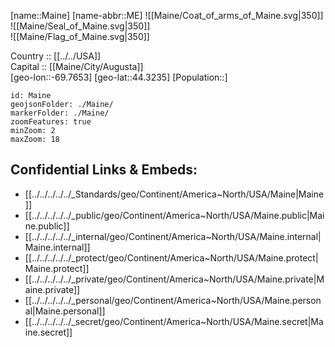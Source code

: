 ﻿---
location: [44.3235,-69.7653] 
type: State
tags:
- geo/State


SpocWebEntityId: 36047
isDeleted: false
confidential: public

---
[name::Maine] 
[name-abbr::ME] 
![[Maine/Coat_of_arms_of_Maine.svg|350]]  
![[Maine/Seal_of_Maine.svg|350]]  
![[Maine/Flag_of_Maine.svg|350]]  

Country :: [[../../USA]]  
Capital :: [[Maine/City/Augusta]]  
[geo-lon::-69.7653] 
[geo-lat::44.3235] 
[Population::] 



```leaflet
id: Maine
geojsonFolder: ./Maine/
markerFolder: ./Maine/
zoomFeatures: true 
minZoom: 2 
maxZoom: 18
```


## Confidential Links & Embeds: 
- [[../../../../../_Standards/geo/Continent/America~North/USA/Maine|Maine]] 
- [[../../../../../_public/geo/Continent/America~North/USA/Maine.public|Maine.public]] 
- [[../../../../../_internal/geo/Continent/America~North/USA/Maine.internal|Maine.internal]] 
- [[../../../../../_protect/geo/Continent/America~North/USA/Maine.protect|Maine.protect]] 
- [[../../../../../_private/geo/Continent/America~North/USA/Maine.private|Maine.private]] 
- [[../../../../../_personal/geo/Continent/America~North/USA/Maine.personal|Maine.personal]] 
- [[../../../../../_secret/geo/Continent/America~North/USA/Maine.secret|Maine.secret]] 
